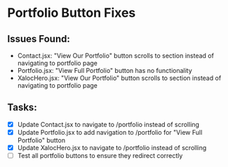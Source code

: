 # Portfolio Button Fixes

## Issues Found:
- Contact.jsx: "View Our Portfolio" button scrolls to section instead of navigating to portfolio page
- Portfolio.jsx: "View Full Portfolio" button has no functionality
- XalocHero.jsx: "View Our Portfolio" button scrolls to section instead of navigating to portfolio page

## Tasks:
- [x] Update Contact.jsx to navigate to /portfolio instead of scrolling
- [x] Update Portfolio.jsx to add navigation to /portfolio for "View Full Portfolio" button
- [x] Update XalocHero.jsx to navigate to /portfolio instead of scrolling
- [ ] Test all portfolio buttons to ensure they redirect correctly
